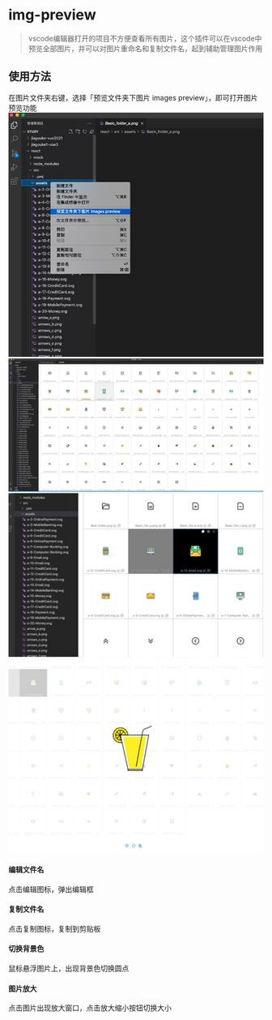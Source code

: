 # img-preview

> vscode编辑器打开的项目不方便查看所有图片，这个插件可以在vscode中预览全部图片，并可以对图片重命名和复制文件名，起到辅助管理图片作用

## 使用方法

在图片文件夹右键，选择「预览文件夹下图片 images preview」，即可打开图片预览功能
<img src="https://github.com/904790204/picture-preview/blob/main/img/b1.jpg?raw=true" alt="preview">
<img src="https://github.com/904790204/picture-preview/blob/main/img/b2.png?raw=true" alt="preview">
<img src="https://github.com/904790204/picture-preview/blob/dev/img/b3.png?raw=true" alt="preview">
<img src="https://github.com/904790204/picture-preview/blob/dev/img/b4.png?raw=true" alt="preview">

#### 编辑文件名
点击编辑图标，弹出编辑框

#### 复制文件名
点击复制图标，复制到剪贴板

#### 切换背景色
鼠标悬浮图片上，出现背景色切换圆点

#### 图片放大
点击图片出现放大窗口，点击放大缩小按钮切换大小

